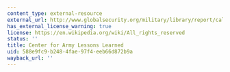 ```yaml
---
content_type: external-resource
external_url: http://www.globalsecurity.org/military/library/report/call/
has_external_license_warning: true
license: https://en.wikipedia.org/wiki/All_rights_reserved
status: ''
title: Center for Army Lessons Learned
uid: 588e9fc9-b248-4fae-97f4-eeb66d872b9a
wayback_url: ''
---
```

